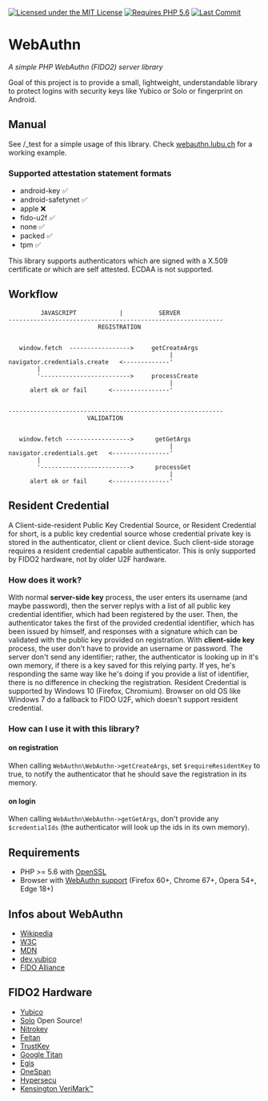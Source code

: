 [![Licensed under the MIT License](https://img.shields.io/badge/License-MIT-blue.svg)](https://github.com/lbuchs/WebAuthn/blob/master/LICENSE)
[![Requires PHP 5.6](https://img.shields.io/badge/PHP-%3E%3D%205.6-green.svg)](https://php.net)
[![Last Commit](https://img.shields.io/github/last-commit/lbuchs/WebAuthn.svg)](https://github.com/lbuchs/WebAuthn/commits/master)

# WebAuthn
*A simple PHP WebAuthn (FIDO2) server library*

Goal of this project is to provide a small, lightweight, understandable library to protect logins with security keys like Yubico or Solo or fingerprint on Android.

## Manual
See /_test for a simple usage of this library. Check [webauthn.lubu.ch](https://webauthn.lubu.ch) for a working example.

### Supported attestation statement formats
* android-key &#x2705;
* android-safetynet &#x2705;
* apple &#x274C;
* fido-u2f &#x2705;
* none &#x2705;
* packed &#x2705;
* tpm &#x2705;

This library supports authenticators which are signed with a X.509 certificate or which are self attested. ECDAA is not supported.

## Workflow

             JAVASCRIPT            |          SERVER
    ------------------------------------------------------------
                             REGISTRATION


       window.fetch  ----------------->     getCreateArgs
                                                 |
    navigator.credentials.create   <-------------'
            |
            '------------------------->     processCreate
                                                 |
          alert ok or fail      <----------------'


    ------------------------------------------------------------
                          VALIDATION


       window.fetch ------------------>      getGetArgs
                                                 |
    navigator.credentials.get   <----------------'
            |
            '------------------------->      processGet
                                                 |
          alert ok or fail      <----------------'


## Resident Credential
A Client-side-resident Public Key Credential Source, or Resident Credential for short,
is a public key credential source whose credential private key is stored in the authenticator,
client or client device. Such client-side storage requires a resident credential capable authenticator.
This is only supported by FIDO2 hardware, not by older U2F hardware.

### How does it work?
With normal **server-side key** process, the user enters its username (and maybe password),
then the server replys with a list of all public key credential identifier, which had been registered by the user.
Then, the authenticator takes the first of the provided credential identifier, which has been issued by himself,
and responses with a signature which can be validated with the public key provided on registration.
With **client-side key** process, the user don't have to provide an username or password.
The server don't send any identifier; rather, the authenticator is looking up in it's own memory,
if there is a key saved for this relying party. If yes, he's responding the same way like he's doing if you provide a
list of identifier, there is no difference in checking the registration.
Resident Credential is supported by Windows 10 (Firefox, Chromium). Browser on old OS like Windows 7
do a fallback to FIDO U2F, which doesn't support resident credential.

### How can I use it with this library?
#### on registration
When calling `WebAuthn\WebAuthn->getCreateArgs`, set `$requireResidentKey` to true,
to notify the authenticator that he should save the registration in its memory.

#### on login
When calling `WebAuthn\WebAuthn->getGetArgs`, don't provide any `$credentialIds` (the authenticator will look up the ids in its own memory).

## Requirements
* PHP >= 5.6 with [OpenSSL](http://php.net/manual/en/book.openssl.php)
* Browser with [WebAuthn support](https://caniuse.com/webauthn) (Firefox 60+, Chrome 67+, Opera 54+, Edge 18+)

## Infos about WebAuthn
* [Wikipedia](https://en.wikipedia.org/wiki/WebAuthn)
* [W3C](https://www.w3.org/TR/webauthn/)
* [MDN](https://developer.mozilla.org/en-US/docs/Web/API/Web_Authentication_API)
* [dev.yubico](https://developers.yubico.com/FIDO2/)
* [FIDO Alliance](https://fidoalliance.org)

## FIDO2 Hardware
* [Yubico](https://www.yubico.com)
* [Solo](https://solokeys.com) Open Source!
* [Nitrokey](https://www.nitrokey.com/)
* [Feitan](https://fido.ftsafe.com/)
* [TrustKey](https://www.trustkeysolutions.com)
* [Google Titan](https://cloud.google.com/titan-security-key)
* [Egis](https://www.egistec.com/u2f-solution/)
* [OneSpan](https://www.vasco.com/products/two-factor-authenticators/hardware/one-button/digipass-secureclick.html)
* [Hypersecu](https://hypersecu.com/tmp/products/hyperfido)
* [Kensington VeriMark™](https://www.kensington.com/)